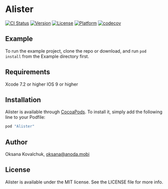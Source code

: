 # Alister

[![CI Status](https://www.bitrise.io/app/dacce1f2a9bc5247.svg?token=q7t3t4-Ke8-_OFHl9vwQHg)]()
[![Version](https://img.shields.io/cocoapods/v/Alister.svg?style=flat)](http://cocoapods.org/pods/Alister)
[![License](https://img.shields.io/cocoapods/l/Alister.svg?style=flat)](http://cocoapods.org/pods/Alister)
[![Platform](https://img.shields.io/cocoapods/p/Alister.svg?style=flat)](http://cocoapods.org/pods/Alister)
[![codecov](https://codecov.io/gh/oks/Alister/branch/master/graph/badge.svg)](https://codecov.io/gh/oks/Alister)

## Example

To run the example project, clone the repo or download, and run `pod install` from the Example directory first.

## Requirements

Xcode 7.2 or higher
IOS 9 or higher

## Installation

Alister is available through [CocoaPods](http://cocoapods.org). To install
it, simply add the following line to your Podfile:

```ruby
pod "Alister"
```

## Author

Oksana Kovalchuk, oksana@anoda.mobi

## License

Alister is available under the MIT license. See the LICENSE file for more info.
